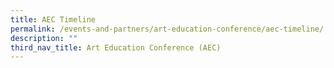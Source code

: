 ```yaml
---
title: AEC Timeline
permalink: /events-and-partners/art-education-conference/aec-timeline/
description: ""
third_nav_title: Art Education Conference (AEC)
---
```

